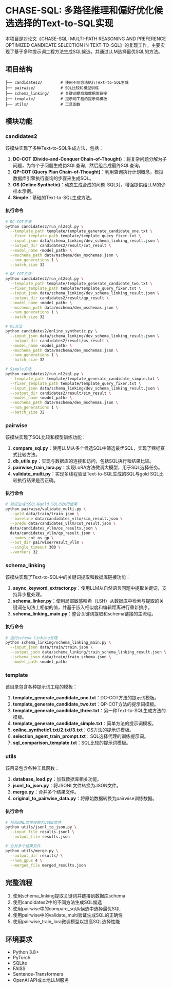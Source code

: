 # CHASE-SQL: 多路径推理和偏好优化候选选择的Text-to-SQL实现

本项目是对论文《CHASE-SQL: MULTI-PATH REASONING AND PREFERENCE OPTIMIZED CANDIDATE SELECTION IN TEXT-TO-SQL》的复现工作，主要实现了基于多种提示词工程方法生成SQL候选，并通过LLM选择最优SQL的方法。

## 项目结构

```
├── candidates2/        # 使用不同方法执行Text-to-SQL生成
├── pairwise/           # SQL比较和模型训练
├── schema_linking/     # 关键词提取和数据库链接
├── template/           # 提示词工程的提示词模板
├── utils/              # 工具函数
```

## 模块功能

### candidates2

该模块实现了多种Text-to-SQL生成方法，包括：

1. **DC-COT (Divide-and-Conquer Chain-of-Thought)**：将复杂问题分解为子问题，为每个子问题生成伪SQL查询，然后组合成最终SQL查询。
2. **QP-COT (Query Plan Chain-of-Thought)**：利用查询执行计划概念，模拟数据库引擎执行查询的步骤来生成SQL。
3. **OS (Online Synthetic)**：动态生成合成的问题-SQL对，增强提供给LLM的少样本示例。
4. **Simple**：基础的Text-to-SQL生成方法。

#### 执行命令

```bash
# DC-COT方法
python candidates2/run_nl2sql.py \
  --template_path template/template_generate_candidate_one.txt \
  --fixer_template_path template/template_query_fixer.txt \
  --input_json data/schema_linking/dev_schema_linking_result.json \
  --output_dir candidates2/result/cot_result \
  --model_name <model_path> \
  --mschema_path data/mschema/dev_mschemas.json \
  --num_generations 1 \
  --batch_size 32

# QP-COT方法
python candidates2/run_nl2sql.py \
  --template_path template/template_generate_candidate_two.txt \
  --fixer_template_path template/template_query_fixer.txt \
  --input_json data/schema_linking/dev_schema_linking_result.json \
  --output_dir candidates2/result/qp_result \
  --model_name <model_path> \
  --mschema_path data/mschema/dev_mschemas.json \
  --num_generations 1 \
  --batch_size 32

# OS方法
python candidates2/online_synthetic.py \
  --input_json data/schema_linking/dev_schema_linking_result.json \
  --output_dir candidates2/result/os_result \
  --model_name <model_path> \
  --mschema_path data/mschema/dev_mschemas.json \
  --num_generations 1 \
  --batch_size 32

# Simple方法
python candidates2/run_nl2sql.py \
  --template_path template/template_generate_candidate_simple.txt \
  --fixer_template_path template/template_query_fixer.txt \
  --input_json data/schema_linking/dev_schema_linking_result.json \
  --output_dir candidates2/result/sim_result \
  --model_name <model_path> \
  --mschema_path data/mschema/dev_mschemas.json \
  --num_generations 1 \
  --batch_size 32
```

### pairwise

该模块实现了SQL比较和模型训练功能：

1. **compare_sql.py**：使用LLM从多个候选SQL中筛选最优SQL，实现了锦标赛式比较方法。
2. **db_utils.py**：实现与数据库的连接和访问，包括SQL执行和结果比较。
3. **pairwise_train_lora.py**：实现LoRA方法微调大模型，用于SQL选择任务。
4. **validate_multi.py**：实现多线程验证Text-to-SQL生成的SQL与gold SQL比较执行结果是否正确。

#### 执行命令

```bash
# 验证生成的SQL与gold SQL的执行结果
python pairwise/validate_multi.py \
  --gold data/train/train.json \
  --baseline data/candidates_vllm/sim_result.json \
  --preds data/candidates_vllm/cot_result.json \
  data/candidates_vllm/os_results.json \
  data/candidates_vllm/qp_result.json \
  --names cot os qp \
  --out_dir pairwise/result_vllm \
  --single_timeout 300 \
  --workers 32
```

### schema_linking

该模块实现了Text-to-SQL中的关键词提取和数据库链接功能：

1. **async_keyword_extractor.py**：使用LLM从自然语言问题中提取关键词，支持异步批处理。
2. **schema_linker.py**：使用局部敏感哈希（LSH）从数据库中检索与提取的关键词在句法上相似的值，并基于嵌入相似度和编辑距离进行重新排序。
3. **schema_linking_main.py**：整合关键词提取和schema链接的主流程。

#### 执行命令

```bash
# 运行schema_linking处理
python schema_linking/schema_linking_main.py \
  --input_json data/train/train.json \
  --output_json data/schema_linking/train_schema_linking_result.json \
  --schema_json data/train/train_schema.json \
  --model_path <model_path>
```

### template

该目录包含各种提示词工程的模板：

1. **template_generate_candidate_one.txt**：DC-COT方法的提示词模板。
2. **template_generate_candidate_two.txt**：QP-COT方法的提示词模板。
3. **template_generate_candidate_three.txt**：另一种Text-to-SQL生成方法的模板。
4. **template_generate_candidate_simple.txt**：简单方法的提示词模板。
5. **online_synthetic1.txt/2.txt/3.txt**：OS方法的提示词模板。
6. **selection_agent_train_prompt.txt**：SQL选择代理的训练提示词。
7. **sql_comparison_template.txt**：SQL比较的提示词模板。

### utils

该目录包含各种工具函数：

1. **database_load.py**：加载数据库相关功能。
2. **jsonl_to_json.py**：将JSONL文件转换为JSON文件。
3. **merge.py**：合并多个结果文件。
4. **original_to_pairwise_data.py**：将原始数据转换为pairwise训练数据。

#### 执行命令

```bash
# 将JSONL文件转换为JSON文件
python utils/jsonl_to_json.py \
  --input_file results.jsonl \
  --output_file results.json

# 合并多个结果文件
python utils/merge.py \
  --output_dir results/ \
  --num_gpus 4 \
  --merged_file merged_results.json
```

## 完整流程

1. 使用schema_linking提取关键词并链接到数据库schema
2. 使用candidates2中的不同方法生成SQL候选
3. 使用pairwise中的compare_sql从候选中选择最优SQL
4. 使用pairwise中的validate_multi验证生成SQL的正确性
5. 使用pairwise_train_lora微调模型以提高SQL选择性能

## 环境要求

- Python 3.8+
- PyTorch
- SQLite
- FAISS
- Sentence-Transformers
- OpenAI API或本地LLM服务